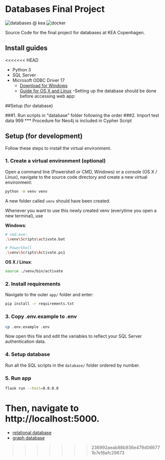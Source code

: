 # Databases Final Project

![databases @ kea](https://img.shields.io/badge/software%20testing-kea-%23ea5045)
![docker](https://img.shields.io/badge/docker-yes-blue)

Source Code for the final project for databases at KEA Copenhagen.

## Install guides

<<<<<<< HEAD
- Python 3
- SQL Server
- Microsoft ODBC Driver 17
  - [Download for Windows](https://www.microsoft.com/en-us/download/details.aspx?id=56567)
  - [Guide for OS X and Linux](https://docs.microsoft.com/en-us/sql/connect/odbc/linux-mac/installing-the-microsoft-odbc-driver-for-sql-server?view=sql-server-ver15)
-Setting up the database should be done before accessing web app:

##Setup (for database)

###1. Run scripts in "database" folder following the order
###2. Import test data 999
*** Procedure for Neo4j is included in Cypher Script

## Setup (for development)

Follow these steps to install the virtual environment.

### 1. Create a virtual environment (optional)

Open a command line (Powershell or CMD, Windows) or a console (OS X / Linux), navigate to the source code directory and create a new virtual environment:

```sh
python -m venv venv
```

A new folder called `venv` should have been created.

Whenever you want to use this newly created venv (everytime you open a new terminal), use

**Windows**:
```sh
# cmd.exe:
.\venv\Scripts\activate.bat

# PowerShell
.\venv\Scripts\Activate.ps1
```

**OS X / Linux**:
```sh
source ./venv/bin/activate
```

### 2. Install requirements

Navigate to the outer `app/` folder and enter:

```sh
pip install -r requirements.txt
```

### 3. Copy .env.example to .env
```sh
cp .env.example .env
```

Now open this file and edit the variables to reflect your SQL Server authentication data.

### 4. Setup database

Run all the SQL scripts in the `database/` folder ordered by number.

### 5. Run app

```sh
flask run --host=0.0.0.0
```

Then, navigate to http://localhost:5000.
=======
- [relational database](INSTALL_RELATIONAL.md)
- [graph database](INSTALL_GRAPH.md)
>>>>>>> 236992aeab88b936e479d066771b7e16afc29673
